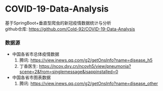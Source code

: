 # COVID-19-Data-Analysis
基于SpringBoot+垂直型爬虫的新冠疫情数据统计与分析<br/>
github仓库: https://github.com/Cold-92/COVID-19-Data-Analysis

### 数据源
- 中国各省市总体疫情数据
    1. 腾讯: https://view.inews.qq.com/g2/getOnsInfo?name=disease_h5
    2. 丁香医生: https://ncov.dxy.cn/ncovh5/view/pneumonia?scene=2&from=singlemessage&isappinstalled=0
- 中国各省市图表数据
    1. 腾讯: https://view.inews.qq.com/g2/getOnsInfo?name=disease_other